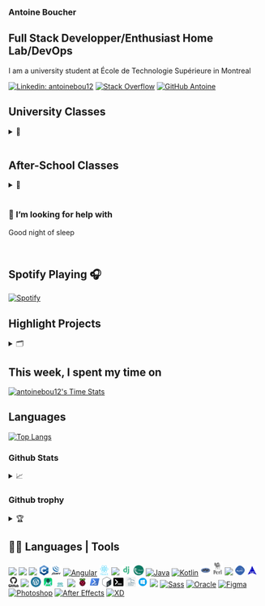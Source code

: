 ### Antoine Boucher

## Full Stack Developper/Enthusiast Home Lab/DevOps
I am a university student at École de Technologie Supérieure in Montreal


[![Linkedin: antoinebou12](https://img.shields.io/badge/-antoinebou12-blue?style=flat-square&logo=Linkedin&logoColor=white&link=https://www.linkedin.com/in/antoine-bou13/)](https://www.linkedin.com/in/antoineboucher12/)
    <a href="https://stackoverflow.com/users/7993989/antoine-boucher" target="_blank"><img alt="Stack Overflow" src="https://img.shields.io/badge/-Stack%20Overflow-FE7A16?style=flat-square&logo=Stack-Overflow&logoColor=white"></a>
[![GitHub Antoine](https://img.shields.io/github/followers/antoinebou12?label=follow&style=social)](https://github.com/antoinebou12)

## University Classes
<details> 
 <summary>🎒</summary>
    <details> 
        <summary>Programmable logic controller</summary>
    </details>
    <details> 
        <summary>Environmental Technologies</summary>
    </details>
    <details> 
        <summary>Electronics circuits</summary>
    </details>
    <details> 
        <summary>Materials</summary>
    </details>
    <details> 
        <summary>Graphic communication</summary>
    </details>
    <details> 
        <summary>Multidisciplinary project</summary>
    </details>
    <details> 
        <summary>Databases SQL</summary>
    </details>
    <details> 
        <summary>Computer system Linux</summary>
    </details>
    <details> 
        <summary>Object-oriented programming</summary>
    </details>
    <details> 
        <summary>Intro Programming and Networks</summary>
    </details>
    <details> 
        <summary>Intro TI</summary>
    </details>
    <details> 
        <summary>Interculturelle Communication</summary>
    </details>
    <details> 
        <summary>Statics and Dynamic Physics</summary>
    </details>
    <details> 
        <summary>Object-oriented design</summary>
    </details>
    <details> 
        <summary>Computer system Linux</summary>
    </details>
    <details> 
        <summary>Computer system Linux</summary>
    </details>
    <details> 
        <summary>Computer system Linux</summary>
    </details>
</details>


<br>

## After-School Classes
<details> 
 <summary>🛬</summary>
</details>
<br>

### 🤔 I’m looking for help with
Good night of sleep

<br>

## Spotify Playing 🎧

[![Spotify](https://novatorem-antoinebou13.vercel.app/api/spotify)](https://open.spotify.com/user/antmangaminghd)


## Highlight Projects
<details> 
 <summary>🗂️</summary>

[![DasherControl](https://github-readme-stats.vercel.app/api/pin/?username=antoinebou12&repo=DasherControl&theme=dark)](https://github.com/antoinebou13/DasherControl)

</details>

## This week, I spent my time on

[![antoinebou12's Time Stats](https://github-readme-stats.vercel.app/api/wakatime?username=antoinebou13&theme=dark)](https://github-readme-stats.vercel.app/api/wakatime?username=antoinebou13&theme=dark)

## Languages

[![Top Langs](https://github-readme-stats.vercel.app/api/top-langs/?username=antoinebou12&theme=onedark&layout=compact)](https://github.com/anuraghazra/github-readme-stats)

### Github Stats 
<details> 
    <summary>📈</summary>
<img align="left" alt="Github Stats" src="https://github-readme-stats.vercel.app/api?username=antoinebou12&theme=dark&show_icons=true&hide_border=true" />

</details>

### Github trophy 
<details> 
 <summary>🏆</summary>
[![trophy](https://github-profile-trophy.vercel.app/?username=antoinebou12&theme=onedark)](https://github.com/ryo-ma/github-profile-trophy)
</details>


## 👨‍💻 Languages | Tools  

<a href="#"/><img src="https://cdn.jsdelivr.net/gh/devicons/devicon/icons/html5/html5-original.svg" width="20"/></a>
<a href="#"/><img src="https://cdn.jsdelivr.net/gh/devicons/devicon/icons/css3/css3-original.svg" width="20"/></a>
<a href="#"/><img src="https://cdn.jsdelivr.net/gh/devicons/devicon/icons/javascript/javascript-original.svg" width="20"/></a>
<a href="#"><img src="images/small/cplusplus.png" width="20"/></a>
<a href="#"><img src="images/small/jquery.png" width="20"/></a>
<a href="https://angular.io/" target="_blank" rel="noreferrer"><img src="https://raw.githubusercontent.com/danielcranney/readme-generator/main/public/icons/skills/angularjs-colored.svg" width="20" height="20" alt="Angular" /></a>
<a href="#"><img src="https://raw.githubusercontent.com/devicons/devicon/master/icons/react/react-original-wordmark.svg" width="20" height="20"/></a>
<a href="#"/><img src="https://cdn.jsdelivr.net/gh/devicons/devicon/icons/python/python-original.svg" width="20"/></a>
<a href="#"><img src="images/small/django.png" width="20"/></a>
<a href="#"><img src="images/small/flask.png" width="20"/></a>
<a href="https://www.oracle.com/java/" target="_blank" rel="noreferrer"><img src="https://raw.githubusercontent.com/danielcranney/readme-generator/main/public/icons/skills/java-colored.svg" width="20" height="20" alt="Java" /></a>
<a href="https://kotlinlang.org/" target="_blank" rel="noreferrer"><img src="https://raw.githubusercontent.com/danielcranney/readme-generator/main/public/icons/skills/kotlin-colored.svg" width="20" height="20" alt="Kotlin" /></a>
<a href="#"><img src="images/small/php.png" width="20"/></a>
<a href="#"><img src="images/small/perl.png" width="20"/></a>
<a href="#"/><img src="https://cdn.jsdelivr.net/gh/devicons/devicon/icons/bootstrap/bootstrap-plain.svg" width="20"/></a>
<a href="#"><img src="images/small/mysql.png" width="20"/></a>
<a href="#"><img src="images/small/asm.png" width="20"/></a>
<a href="#"><img src="images/small/github.png" width="20"/></a>
<a href="#"/><img src="https://cdn.jsdelivr.net/gh/devicons/devicon/icons/git/git-original.svg" width="20"/></a>
<a href="#"><img src="images/small/wordpress.png" width="20"/></a>
<a href="#"><img src="images/small/andriod_studio.png" width="20"/></a>
<a href="#"><img src="images/small/arduino.png" width="20"/></a>
<a href="#"/><img src="https://cdn.jsdelivr.net/gh/devicons/devicon/icons/vscode/vscode-original.svg" width="20"/></a>
<a href="#"><img src="images/small/rasberry_pi.png" width="20"/></a>
<a href="#"><img src="images/small/power_shell.png" width="20"/></a>
<a href="#"><img src="images/small/bash.png" width="20"/></a>
<a href="#"><img src="images/small/terminal.png" width="20"/></a>
<a href="#"><img src="images/small/kali.jpeg" width="20"/></a>
<a href="#"><img src="images/small/windows_os.png" width="20"/></a>
<a href="#"/><img src="https://cdn.jsdelivr.net/gh/devicons/devicon/icons/linux/linux-original.svg"  width="20"/></a>
<a href="https://sass-lang.com/" target="_blank" rel="noreferrer"><img src="https://raw.githubusercontent.com/danielcranney/readme-generator/main/public/icons/skills/sass-colored.svg" width="20" height="20" alt="Sass" /></a>
<a href="https://www.oracle.com/uk/index.html" target="_blank" rel="noreferrer"><img src="https://raw.githubusercontent.com/danielcranney/readme-generator/main/public/icons/skills/oracle-colored.svg" width="20" height="20" alt="Oracle" /></a>
<a href="https://www.figma.com/" target="_blank" rel="noreferrer"><img src="https://raw.githubusercontent.com/danielcranney/readme-generator/main/public/icons/skills/figma-colored.svg" width="20" height="20" alt="Figma" /></a>
<a href="https://www.adobe.com/uk/products/photoshop.html" target="_blank" rel="noreferrer"><img src="https://raw.githubusercontent.com/danielcranney/readme-generator/main/public/icons/skills/photoshop-colored.svg" width="20" height="20" alt="Photoshop" /></a>
<a href="https://www.adobe.com/uk/products/aftereffects.html" target="_blank" rel="noreferrer"><img src="https://raw.githubusercontent.com/danielcranney/readme-generator/main/public/icons/skills/aftereffects-colored.svg" width="20" height="20@" alt="After Effects" /></a>
<a href="https://www.adobe.com/uk/products/xd.html" target="_blank" rel="noreferrer"><img src="https://raw.githubusercontent.com/danielcranney/readme-generator/main/public/icons/skills/xd-colored.svg" width="20" height="20" alt="XD" /></a>
